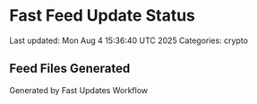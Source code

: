 # Fast Feed Update Status
Last updated: Mon Aug  4 15:36:40 UTC 2025
Categories: crypto

## Feed Files Generated

Generated by Fast Updates Workflow
